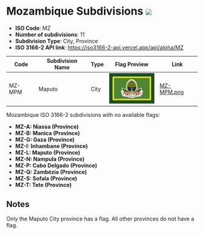 # Mozambique Subdivisions ![](https://flagcdn.com/h40/mz.png)

- **ISO Code**: MZ
- **Number of subdivisions**: 11
- **Subdivision Type**: City, Province
- **ISO 3166-2 API link**: https://iso3166-2-api.vercel.app/api/alpha/MZ

| Code  | Subdivision Name         | Type | Flag Preview | Link |
|-------|--------------------------|--------------| -------------- |----------|
| MZ-MPM | Maputo | City | <img src='https://raw.githubusercontent.com/amckenna41/iso3166-flags/main/iso3166-2-flags/MZ/MZ-MPM.png' height='80'> | [MZ-MPM.png](https://raw.githubusercontent.com/amckenna41/iso3166-flags/main/iso3166-2-flags/MZ/MZ-MPM.png) |

Mozambique ISO 3166-2 subdivisions with no available flags:

* **MZ-A: Niassa (Province)**
* **MZ-B: Manica (Province)**
* **MZ-G: Gaza (Province)**
* **MZ-I: Inhambane (Province)**
* **MZ-L: Maputo (Province)**
* **MZ-N: Nampula (Province)**
* **MZ-P: Cabo Delgado (Province)**
* **MZ-Q: Zambézia (Province)**
* **MZ-S: Sofala (Province)**
* **MZ-T: Tete (Province)**

## Notes
Only the Maputo City province has a flag. All other provinces do not have a flag.